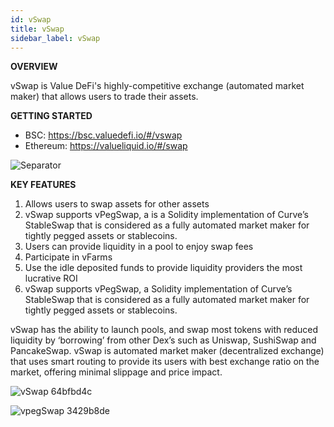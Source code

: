 ```yaml
---
id: vSwap
title: vSwap
sidebar_label: vSwap
---
```


 **OVERVIEW**

vSwap is Value DeFi's highly-competitive exchange (automated market maker) that allows users to trade their assets.  

**GETTING STARTED**  
- BSC: https://bsc.valuedefi.io/#/vswap  
- Ethereum: https://valueliquid.io/#/swap  

![Separator](../img/seperator.png)

**KEY FEATURES**  
1. Allows users to swap assets for other assets  
2. vSwap supports vPegSwap, a is a Solidity implementation of Curve’s StableSwap that is considered as a fully automated market maker for tightly pegged assets or stablecoins.
3. Users can provide liquidity in a pool to enjoy swap fees  
4. Participate in vFarms  
5. Use the idle deposited funds to provide liquidity providers the most lucrative ROI
6. vSwap supports vPegSwap, a Solidity implementation of Curve’s StableSwap that is considered as a fully automated market maker for tightly pegged assets or stablecoins.

vSwap has the ability to launch pools, and swap most tokens with reduced liquidity by ‘borrowing’ from other Dex’s such as Uniswap, SushiSwap and PancakeSwap. vSwap is automated market maker (decentralized exchange) that uses smart routing to provide its users with best exchange ratio on the market, offering minimal slippage and price impact.   

![vSwap 64bfbd4c](https://user-images.githubusercontent.com/78454114/109451770-cbf91c80-7a13-11eb-9a55-92b0fada08b3.png)  


![vpegSwap 3429b8de](https://user-images.githubusercontent.com/78454114/109452652-dc11fb80-7a15-11eb-8146-1acacee23b72.png)
